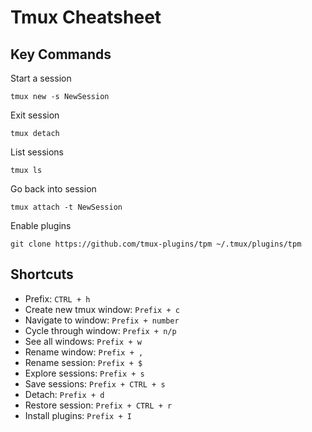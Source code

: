 # Tmux Cheatsheet

## Key Commands

Start a session

```
tmux new -s NewSession
```

Exit session

```
tmux detach
```

List sessions

```
tmux ls
```

Go back into session

```
tmux attach -t NewSession
```

Enable plugins

```
git clone https://github.com/tmux-plugins/tpm ~/.tmux/plugins/tpm
```

## Shortcuts

- Prefix: `CTRL + h`
- Create new tmux window: `Prefix + c`
- Navigate to window: `Prefix + number`
- Cycle through window: `Prefix + n/p`
- See all windows: `Prefix + w`
- Rename window: `Prefix + ,`
- Rename session: `Prefix + $`
- Explore sessions: `Prefix + s`
- Save sessions: `Prefix + CTRL + s`
- Detach: `Prefix + d`
- Restore session: `Prefix + CTRL + r`
- Install plugins: `Prefix + I`
